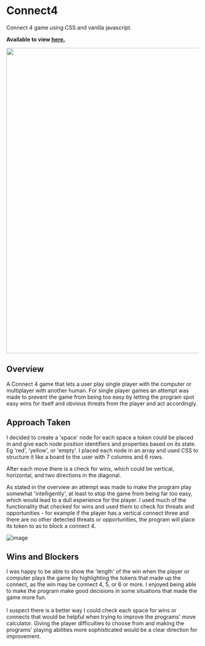 <h1>Connect4</h1>


Connect 4 game using CSS and vanilla javascript.

<b>Available to view <a href="https://connect-mag2.herokuapp.com/">here.</a></b>

<img src="https://user-images.githubusercontent.com/17533749/174474610-c16c7dba-4d7e-471f-b84a-c4a1519157ad.png" width="800">



<h2>Overview</h2>

A Connect 4 game that lets a user play single player with the computer or multiplayer with another human. 
For single player games an attempt was made to prevent the game from being too easy by letting the 
program spot easy wins for itself and obvious threats from the player and act accordingly. 


<h2>Approach Taken</h2>
I decided to create a 'space' node for each space a token could be placed in and give each node position identifiers and properties based on its state. 
Eg 'red', 'yellow',  or 'empty'. I placed each node in an array and used CSS to structure it like a board to the user with 7 columns and 6 rows. 

After each move there is a check for wins, which could be vertical, horizontal, and two directions in the diagonal. 

As stated in the overview an attempt was made to make the program play somewhat 'intelligently', at least to stop the game from being far too easy, 
which would lead to a dull experience for the player. I used much of the functionality that checked for wins and used them to check for threats and 
opportunities - for example if the player has a vertical connect three and there are no other detected threats or opportunities, the program will place its token to as to block a connect 4.


![image](https://user-images.githubusercontent.com/17533749/174474707-b4b9ee60-7094-4e44-81d9-a995d2233416.png)

<h2>Wins and Blockers</h2>
I was happy to be able to show the 'length' of the win when the player or computer plays the game by highlighting the tokens that made up the 
connect, as the win may be connect 4, 5, or 6 or more. I enjoyed being able to make the program make good decisions in some situations that 
made the game more fun.
<br><br>
I suspect there is a better way I could check each space for wins or connects that would be helpful when trying to improve the programs' move calculator.
Giving the player difficulties to choose from and making the programs' playing abilities more sophisticated would be a clear direction
for improvement.






